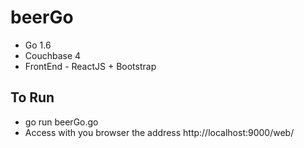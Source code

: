 # beerGo

* Go 1.6
* Couchbase 4
* FrontEnd - ReactJS + Bootstrap

## To Run
* go run beerGo.go
* Access with you browser the address http://localhost:9000/web/
